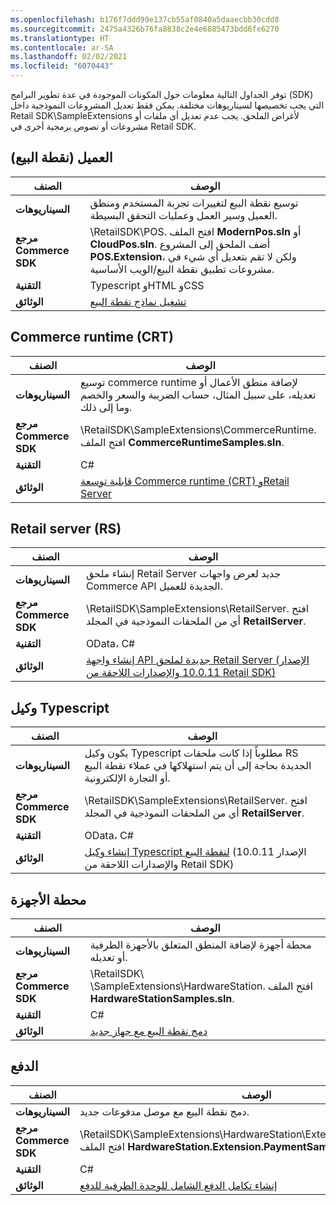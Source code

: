 ```yaml
---
ms.openlocfilehash: b176f7ddd99e137cb55af0840a5daaecbb30cdd8
ms.sourcegitcommit: 2475a4326b76fa8838c2e4e6885473bdd6fe6270
ms.translationtype: HT
ms.contentlocale: ar-SA
ms.lasthandoff: 02/02/2021
ms.locfileid: "6070443"
---
```

توفر الجداول التالية معلومات حول المكونات الموجودة في عدة تطوير البرامج (SDK) التي يجب تخصيصها لسيناريوهات مختلفة. يمكن فقط تعديل المشروعات النموذجية داخل Retail SDK\SampleExtensions لأغراض الملحق. يجب عدم تعديل أي ملفات أو مشروعات أو نصوص برمجية أخرى في Retail SDK.


## <a name="client-pos"></a>العميل (نقطة البيع)


| **الصنف** | **الوصف** |
 | ------------- | ------------- |
 | **السيناريوهات** | توسيع نقطة البيع لتغييرات تجربة المستخدم ومنطق العميل وسير العمل وعمليات التحقق البسيطة.|
 |  **مرجع Commerce SDK** | \RetailSDK\POS. افتح الملف **ModernPos.sln** أو **CloudPos.sln**. أضف الملحق إلى المشروع **POS.Extension**، ولكن لا تقم بتعديل أي شيء في مشروعات تطبيق نقطة البيع/الويب الأساسية.|
|  **التقنية** | Typescript وHTML وCSS|
|  **الوثائق** | [تشغيل نماذج نقطة البيع]( https://docs.microsoft.com/dynamics365/commerce/dev-itpro/pos-run-samples/?azure-portal=true)|
    

## <a name="commerce-runtime-crt"></a>Commerce runtime (CRT)


| **الصنف** | **الوصف** |
 | ------------- | ------------- |
 | **السيناريوهات** | توسيع commerce runtime لإضافة منطق الأعمال أو تعديله، على سبيل المثال، حساب الضريبة والسعر والخصم وما إلى ذلك.|
 |  **مرجع Commerce SDK** | \RetailSDK\SampleExtensions\CommerceRuntime. افتح الملف **CommerceRuntimeSamples.sln**.|
|  **التقنية** | C#|
|  **الوثائق** | [قابلية توسعة Commerce runtime (CRT) وRetail Server](https://docs.microsoft.com/dynamics365/commerce/dev-itpro/commerce-runtime-extensibility/?azure-portal=true) |


## <a name="retail-server-rs"></a>Retail server (RS)


| **الصنف** | **الوصف** |
 | ------------- | ------------- |
 | **السيناريوهات** | إنشاء ملحق Retail Server جديد لعرض واجهات Commerce API الجديدة للعميل.|
 |  **مرجع Commerce SDK** | \RetailSDK\SampleExtensions\RetailServer. افتح أي من الملحقات النموذجية في المجلد **RetailServer**.|
|  **التقنية** | OData، C#|
|  **الوثائق** |[إنشاء واجهة API جديدة لملحق Retail Server (الإصدار 10.0.11 والإصدارات اللاحقة من Retail SDK)](https://docs.microsoft.com/dynamics365/commerce/dev-itpro/retail-server-extension) |


## <a name="typescript-proxy"></a>وكيل Typescript


| **الصنف** | **الوصف** |
 | ------------- | ------------- |
 | **السيناريوهات** | يكون وكيل Typescript مطلوباً إذا كانت ملحقات RS الجديدة بحاجة إلى أن يتم استهلاكها في عملاء نقطة البيع أو التجارة الإلكترونية.|
 |  **مرجع Commerce SDK** | \RetailSDK\SampleExtensions\RetailServer. افتح أي من الملحقات النموذجية في المجلد **RetailServer**. |
 |  **التقنية** | OData، C#|
|  **الوثائق** | [إنشاء وكيل Typescript لنقطة البيع]( https://docs.microsoft.com/dynamics365/commerce/dev-itpro/retail-server-icontroller-extension/?azure-portal=true#generate-the-typescript-proxy-for-pos) (الإصدار 10.0.11 والإصدارات اللاحقة من Retail SDK)|


## <a name="hardware-station"></a>محطة الأجهزة


| **الصنف** | **الوصف** |
 | ------------- | ------------- |
 | **السيناريوهات** | محطة أجهزة لإضافة المنطق المتعلق بالأجهزة الطرفية أو تعديله.|
 |  **مرجع Commerce SDK** | \RetailSDK\ \SampleExtensions\HardwareStation. افتح الملف **HardwareStationSamples.sln**.|
|  **التقنية** | C#|
|  **الوثائق** | [دمج نقطة البيع مع جهاز جديد](https://docs.microsoft.com/dynamics365/commerce/dev-itpro/hardware-device-extension/?azure-portal=true)|


## <a name="payment"></a>الدفع


| **الصنف** | **الوصف** |
 | ------------- | ------------- |
 | **السيناريوهات** | دمج نقطة البيع مع موصل مدفوعات جديد.|
 |  **مرجع Commerce SDK** | \RetailSDK\SampleExtensions\HardwareStation\Extension.PaymentSample. افتح الملف **HardwareStation.Extension.PaymentSample.sln**.|
|  **التقنية** | C#|
|  **الوثائق** |[ إنشاء تكامل الدفع الشامل للوحدة الطرفية للدفع](https://docs.microsoft.com/dynamics365/commerce/dev-itpro/end-to-end-payment-extension/?azure-portal=true)

